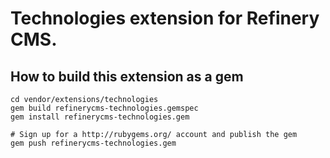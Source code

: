 # Technologies extension for Refinery CMS.

## How to build this extension as a gem

    cd vendor/extensions/technologies
    gem build refinerycms-technologies.gemspec
    gem install refinerycms-technologies.gem

    # Sign up for a http://rubygems.org/ account and publish the gem
    gem push refinerycms-technologies.gem